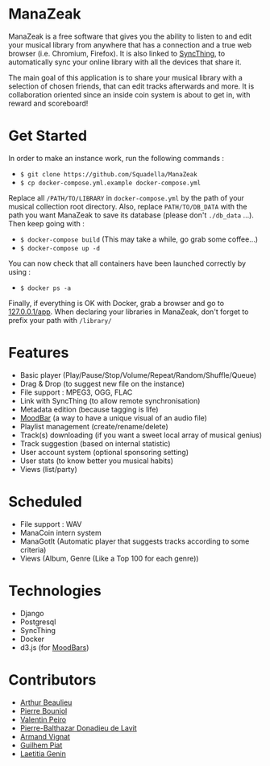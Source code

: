 # ManaZeak
ManaZeak is a free software that gives you the ability to listen to and edit your musical library from anywhere that has a connection and a true web browser (i.e. Chromium, Firefox). It is also linked to [SyncThing](https://syncthing.net/), to automatically sync your online library with all the devices that share it.

The main goal of this application is to share your musical library with a selection of chosen friends, that can edit tracks afterwards and more. It is collaboration oriented since an inside coin system is about to get in, with reward and scoreboard!

# Get Started
In order to make an instance work, run the following commands :
- ```$ git clone https://github.com/Squadella/ManaZeak```
- ```$ cp docker-compose.yml.example docker-compose.yml```

Replace all ```/PATH/TO/LIBRARY``` in ```docker-compose.yml``` by the path of your musical collection root directory. Also, replace ``PATH/TO/DB_DATA`` with the path you want ManaZeak to save its database (please don't ``./db_data`` ...). Then keep going with :

- ```$ docker-compose build``` (This may take a while, go grab some coffee...)
- ```$ docker-compose up -d```

You can now check that all containers have been launched correctly by using :
- ```$ docker ps -a```

Finally, if everything is OK with Docker, grab a browser and go to [127.0.0.1/app](127.0.0.1/app). When declaring your libraries in ManaZeak, don't forget to prefix your path with ```/library/```

# Features
- Basic player (Play/Pause/Stop/Volume/Repeat/Random/Shuffle/Queue)
- Drag & Drop (to suggest new file on the instance)
- File support : MPEG3, OGG, FLAC
- Link with SyncThing (to allow remote synchronisation)
- Metadata edition (because tagging is life)
- [MoodBar](https://en.wikipedia.org/wiki/Moodbar) (a way to have a unique visual of an audio file)
- Playlist management (create/rename/delete)
- Track(s) downloading (if you want a sweet local array of musical genius)
- Track suggestion (based on internal statistic)
- User account system (optional sponsoring setting)
- User stats (to know better you musical habits)
- Views (list/party)

# Scheduled
- File support : WAV
- ManaCoin intern system
- ManaGotIt (Automatic player that suggests tracks according to some criteria)
- Views (Album, Genre (Like a Top 100 for each genre))

# Technologies
- Django
- Postgresql
- SyncThing
- Docker
- d3.js (for [MoodBars](https://en.wikipedia.org/wiki/Moodbar))

# Contributors
- [Arthur Beaulieu](https://github.com/ArthurBeaulieu)
- [Pierre Bouniol](https://github.com/Squadella)
- [Valentin Peiro](https://github.com/Oxydiz)
- [Pierre-Balthazar Donadieu de Lavit](https://github.com/Belash)
- [Armand Vignat](https://github.com/avignat)
- [Guilhem Piat](https://github.com/Syncrossus)
- [Laetitia Genin](http://lmgtfy.com/?q=Laetitia+Genin)
